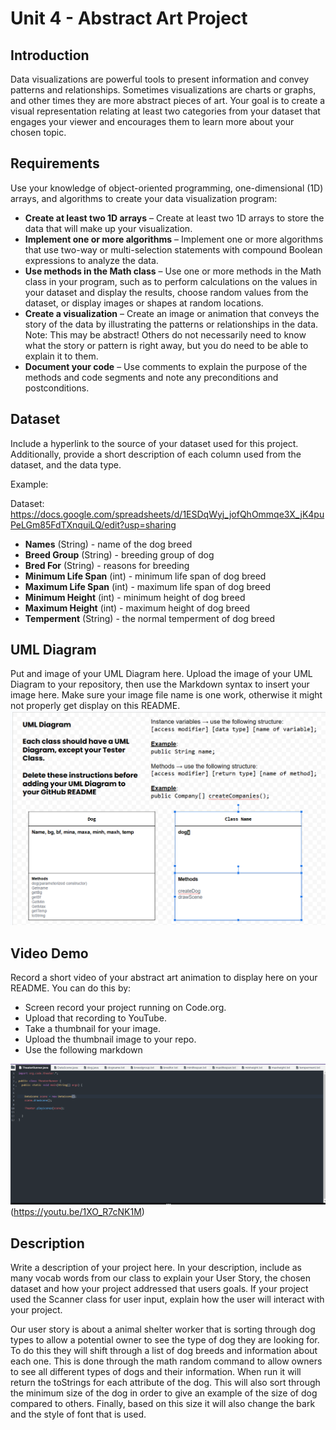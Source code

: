 # Unit 4 - Abstract Art Project

## Introduction

Data visualizations are powerful tools to present information and convey patterns and relationships. Sometimes visualizations are charts or graphs, and other times they are more abstract pieces of art. Your goal is to create a visual representation relating at least two categories from your dataset that engages your viewer and encourages them to learn more about your chosen topic.

## Requirements

Use your knowledge of object-oriented programming, one-dimensional (1D) arrays, and algorithms to create your data visualization program:

- **Create at least two 1D arrays** – Create at least two 1D arrays to store the data that will make up your visualization.
- **Implement one or more algorithms** – Implement one or more algorithms that use two-way or multi-selection statements with compound Boolean expressions to analyze the data.
- **Use methods in the Math class** – Use one or more methods in the Math class in your program, such as to perform calculations on the values in your dataset and display the results, choose random values from the dataset, or display images or shapes at random locations.
- **Create a visualization** – Create an image or animation that conveys the story of the data by illustrating the patterns or relationships in the data.
  Note: This may be abstract! Others do not necessarily need to know what the story or pattern is right away, but you do need to be able to explain it to them.
- **Document your code** – Use comments to explain the purpose of the methods and code segments and note any preconditions and postconditions.

## Dataset

Include a hyperlink to the source of your dataset used for this project. Additionally, provide a short description of each column used from the dataset, and the data type.

Example:

Dataset: https://docs.google.com/spreadsheets/d/1ESDqWyj_jofQhOmmqe3X_jK4puPeLGm85FdTXnquiLQ/edit?usp=sharing

- **Names** (String) - name of the dog breed
- **Breed Group** (String) - breeding group of dog 
- **Bred For** (String) - reasons for breeding
- **Minimum Life Span** (int) - minimum life span of dog breed
- **Maximum Life Span** (int) - maximum life span of dog breed
- **Minimum Height**  (int) - minimum height of dog breed 
- **Maximum Height**  (int) - maximum height of dog breed
- **Temperment** (String) - the normal temperment of dog breed 
## UML Diagram

Put and image of your UML Diagram here. Upload the image of your UML Diagram to your repository, then use the Markdown syntax to insert your image here. Make sure your image file name is one work, otherwise it might not properly get display on this README.
![UML Diagram](image.png)
## Video Demo

Record a short video of your abstract art animation to display here on your README. You can do this by:

- Screen record your project running on Code.org.
- Upload that recording to YouTube.
- Take a thumbnail for your image.
- Upload the thumbnail image to your repo.
- Use the following markdown

![Abstract Data Art Project](<Screenshot 2024-12-10 124554.png>)(https://youtu.be/1XO_R7cNK1M)

## Description

Write a description of your project here. In your description, include as many vocab words from our class to explain your User Story, the chosen dataset and how your project addressed that users goals. If your project used the Scanner class for user input, explain how the user will interact with your project.

Our user story is about a animal shelter worker that is sorting through dog types to allow a potential owner to see the type of dog they are looking for. To do this they will shift through a list of dog breeds and information about each one. This is done through the math random command to allow owners to see all different types of dogs and their information. When run it will return the toStrings for each attribute of the dog. This will also sort through the minimum size of the dog in order to give an example of the size of dog compared to others. Finally, based on this size it will also change the bark and the style of font that is used. 